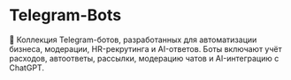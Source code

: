 # Telegram-Bots
🚀 Коллекция Telegram-ботов, разработанных для автоматизации бизнеса, модерации, HR-рекрутинга и AI-ответов.  Боты включают учёт расходов, автоответы, рассылки, модерацию чатов и AI-интеграцию с ChatGPT.  
